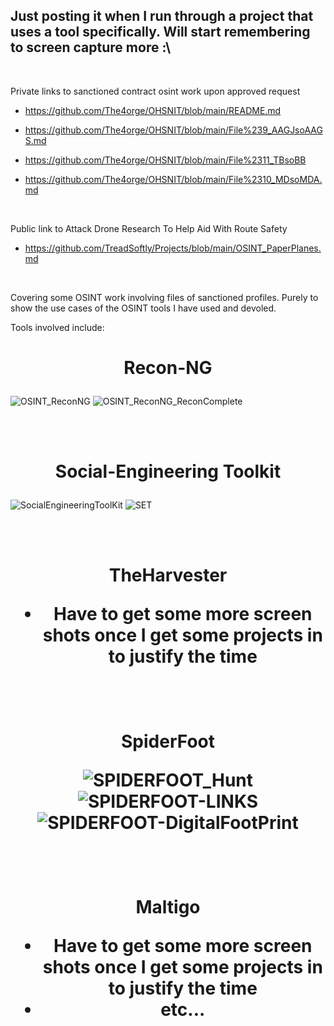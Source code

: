 ## Just posting it when I run through a project that uses a tool specifically. Will start remembering to screen capture more :\ 
<br>

<p>Private links to sanctioned contract osint work upon approved request</p>

 
- https://github.com/The4orge/OHSNIT/blob/main/README.md

 
- https://github.com/The4orge/OHSNIT/blob/main/File%239_AAGJsoAAGS.md </p>

 
- https://github.com/The4orge/OHSNIT/blob/main/File%2311_TBsoBB
 
- https://github.com/The4orge/OHSNIT/blob/main/File%2310_MDsoMDA.md
<br>

Public link to Attack Drone Research To Help Aid With Route Safety
  - https://github.com/TreadSoftly/Projects/blob/main/OSINT_PaperPlanes.md
<br>


Covering some OSINT work involving files of sanctioned profiles.
Purely to show the use cases of the OSINT tools I have used and devoled. 

Tools involved include:
<h1 align='center'>
 
**Recon-NG**
</h1> 

![OSINT_ReconNG](https://github.com/TreadSoftly/Projects/assets/121847455/3b38554f-5a5c-4fe8-b8c6-1843cac82564)
![OSINT_ReconNG_ReconComplete](https://github.com/TreadSoftly/Projects/assets/121847455/7bc11662-d59b-4d27-995f-e34fd1d7dec2)

<br>
<br>

<h1 align='center'>

 <p>

<h1 align='center'>
 
**Social-Engineering Toolkit**
</h1> 

![SocialEngineeringToolKit](https://github.com/TreadSoftly/Projects/assets/121847455/9b85b4ef-fbef-4243-b035-71655a11e5be)
![SET](https://github.com/TreadSoftly/Projects/assets/121847455/e377ad53-85d2-4bb0-ad55-e3f59bbbeafe)


<br>
<br>

<h1 align='center'>

 <p>
  
  **TheHarvester**
  </p>
  <p>
  
  - Have to get some more screen shots once I get some projects in to justify the time 
   </p>
</h1>
 <br>
  <br>

<h1 align='center'>

 **SpiderFoot**

![SPIDERFOOT_Hunt](https://github.com/TreadSoftly/Projects/assets/121847455/8d99e429-8442-48cb-8eca-4bc1e9f40bcd)
![SPIDERFOOT-LINKS](https://github.com/TreadSoftly/Projects/assets/121847455/07e9c9d4-be52-4782-bf2c-95091a2a2858)
![SPIDERFOOT-DigitalFootPrint](https://github.com/TreadSoftly/Projects/assets/121847455/dd53fa53-ef01-4d50-ba42-a9715c01dfe6)

</h1>
 <br>
<br>

<h1 align='center'>

 Maltigo
 - Have to get some more screen shots once I get some projects in to justify the time   
 - etc...
</h1>
